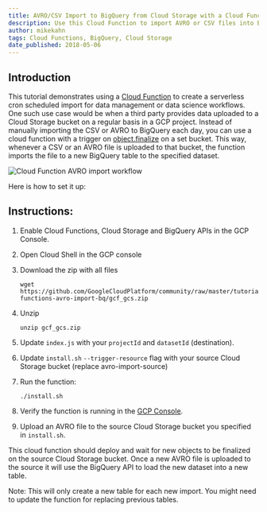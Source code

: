```yaml
---
title: AVRO/CSV Import to BigQuery from Cloud Storage with a Cloud Function
description: Use this Cloud Function to import AVRO or CSV files into BigQuery from Google Cloud Storage.
author: mikekahn
tags: Cloud Functions, BigQuery, Cloud Storage
date_published: 2018-05-06
---
```

## Introduction

This tutorial demonstrates using a [Cloud Function][function] to create a serverless cron
scheduled import for data management or data science workflows. One such use case would
be when a third party provides data uploaded to a Cloud Storage bucket on a
regular basis in a GCP project. Instead of manually importing the CSV or AVRO to
BigQuery each day, you can use a cloud function with a trigger on
[object.finalize][finalize] on a set bucket. This way, whenever a CSV or an AVRO file is
uploaded to that bucket, the function imports the file to a new BigQuery table to the
specified dataset.

![Cloud Function AVRO import workflow](https://storage.googleapis.com/gcp-community/tutorials/cloud-functions-avro-import-bq/cloud-function-import.png)

[function]: https://cloud.google.com/functions/docs/
[finalize]: https://cloud.google.com/functions/docs/calling/storage#object_finalize

Here is how to set it up:

## Instructions:

1.  Enable Cloud Functions, Cloud Storage and BigQuery APIs in the GCP Console.
1.  Open Cloud Shell in the GCP console
1.  Download the zip with all files

        wget https://github.com/GoogleCloudPlatform/community/raw/master/tutorials/cloud-functions-avro-import-bq/gcf_gcs.zip

1.  Unzip

        unzip gcf_gcs.zip

1.  Update `index.js` with your `projectId` and `datasetId` (destination).
1.  Update `install.sh` `--trigger-resource` flag with your source Cloud Storage
    bucket (replace avro-import-source)
1.  Run the function:

        ./install.sh

1.  Verify the function is running in the [GCP Console][console].
1.  Upload an AVRO file to the source Cloud Storage bucket you specified in `install.sh`.

[console]: https://console.cloud.google.com/functions/

This cloud function should deploy and wait for new objects to be finalized on
the source Cloud Storage bucket. Once a new AVRO file is uploaded to the source it
will use the BigQuery API to load the new dataset into a new table.

Note: This will only create a new table for each new import. You might need to
update the function for replacing previous tables.
